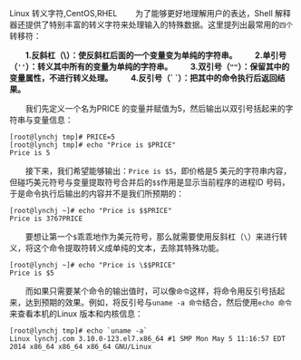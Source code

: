 Linux
转义字符,CentOS,RHEL
&emsp;&emsp;为了能够更好地理解用户的表达，Shell 解释器还提供了特别丰富的转义字符来处理输入的特殊数据。这里提列出最常用的`四个`转移符：

&emsp;&emsp;**1.反斜杠（\）：使反斜杠后面的一个变量变为单纯的字符串。**
&emsp;&emsp;**2.单引号（`''`）：转义其中所有的变量为单纯的字符串。**
&emsp;&emsp;**3.双引号（`""`）：保留其中的变量属性，不进行转义处理。**
&emsp;&emsp;**4.反引号（\` \`）：把其中的命令执行后返回结果。**

&emsp;&emsp;我们先定义一个名为PRICE 的变量并赋值为5，然后输出以双引号括起来的字符串与变量信息：

```
[root@lynchj tmp]# PRICE=5
[root@lynchj tmp]# echo "Price is $PRICE"
Price is 5
```

&emsp;&emsp;接下来，我们希望能够输出：`Price is $5`，即价格是5 美元的字符串内容，但碰巧美元符号与变量提取符号合并后的`$$`作用是显示当前程序的进程ID 号码，于是命令执行后输出的内容并不是我们所预期的：

```
[root@lynchj ~]# echo "Price is $$PRICE"
Price is 3767PRICE
```

&emsp;&emsp;要想让第一个`$`乖乖地作为美元符号，那么就需要使用反斜杠（`\`）来进行转义，将这个命令提取符转义成单纯的文本，去除其特殊功能。

```
[root@lynchj ~]# echo "Price is \$$PRICE"
Price is $5
```

&emsp;&emsp;而如果只需要某个命令的输出值时，可以像`命令`这样，将命令用反引号括起来，达到预期的效果。例如，将反引号与`uname -a 命令`结合，然后使用`echo 命令`来查看本机的Linux 版本和内核信息：

```
[root@lynchj tmp]# echo `uname -a`
Linux lynchj.com 3.10.0-123.el7.x86_64 #1 SMP Mon May 5 11:16:57 EDT 2014 x86_64 x86_64 x86_64 GNU/Linux
```
